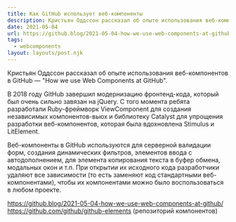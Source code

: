 ```yaml
---
title: Как GitHub использует веб-компоненты
description: Кристьян Оддссон рассказал об опыте использования веб-компонентов в GitHub
date: 2021-05-04
url: https://github.blog/2021-05-04-how-we-use-web-components-at-github/ https://github.com/github/github-elements
tags:
  - webcomponents
layout: layouts/post.njk
---
```

Кристьян Оддссон рассказал об опыте использования веб-компонентов в GitHub — "How we use Web Components at GitHub".

В 2018 году GitHub завершил модернизацию фронтенд-кода, который был очень сильно завязан на jQuery. С того момента ребята разработали Ruby-фреймворк ViewComponent для создания независимых компонентов-вьюх и библиотеку Catalyst для упрощения разработки веб-компонентов, которая была вдохновлена Stimulus и LitElement. 

Веб-компоненты в GitHub используются для серверной валидации форм, создания динамических фильтров, элементов ввода с автодополнением, для элемента копирования текста в буфер обмена, модальных окон и т.п. При открытии их исходного кода разработчики удаляют все зависимости (то есть заменяют код стандартными веб-компонентами), чтобы их компонентами можно было воспользоваться в любом проекте.

https://github.blog/2021-05-04-how-we-use-web-components-at-github/
https://github.com/github/github-elements (репозиторий компонентов)
